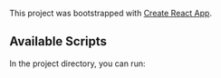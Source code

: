 This project was bootstrapped with [Create React App](https://github.com/facebook/create-react-app).

## Available Scripts

In the project directory, you can run:

















 



















